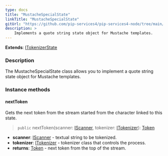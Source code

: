 ```yaml
---
type: docs
title: "MustacheSpecialState"
linkTitle: "MustacheSpecialState"
gitUrl: "https://github.com/pip-services4/pip-services4-node/tree/main/pip-services4-expressions-node"
description: > 
    Implements a quote string state object for Mustache templates.
---
```


**Extends**: [ITokenizerState](../../../tokenizers/itokenizer_state)

### Description

The MustacheSpecialState class allows you to implement a quote string state object for Mustache templates.

### Instance methods

#### nextToken
Gets the next token from the stream started from the character linked to this state.

> `public` nextToken(scanner: [IScanner](../../../io/iscanner), tokenizer: [ITokenizer](../../../tokenizers/itokenizer)): [Token](../../../tokenizers/token)

- **scanner**: [IScanner](../../../io/iscanner) - textual string to be tokenized.
- **tokenizer**: [ITokenizer](../../../tokenizers/itokenizer) - tokenizer class that controls the process.
- **returns**: [Token](../../../tokenizers/token) - next token from the top of the stream.
